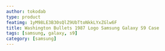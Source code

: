 ```yaml
---
author: tokodab
type: product
featimg: 1yM98LE3B30sQlZ9UbTtoNkkLYxZGlw6F
title: Washington Bullets 1987 Logo Samsung Galaxy S9 Case
tags: [samsung, galaxy, s9]
category: [samsung]
---
```

